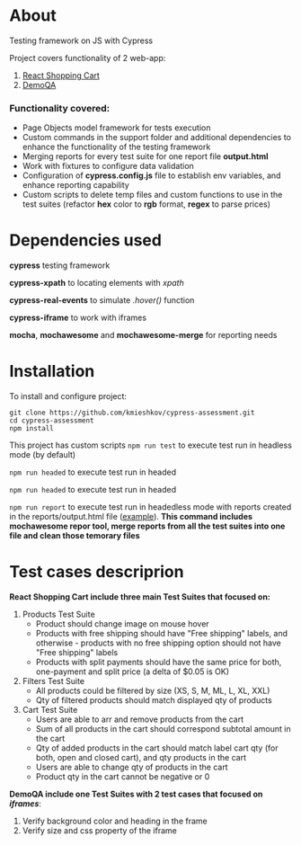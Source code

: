 # About

Testing framework  on JS with Cypress

Project covers functionality of 2 web-app:
1. <a href="https://react-shopping-cart-67954.firebaseapp.com/">React Shopping Cart</a>
2. <a href="https://demoqa.com/frames">DemoQA</a>

### Functionality covered:
* Page Objects model framework for tests execution
* Custom commands in the support folder and additional dependencies to enhance the functionality of the testing framework
* Merging reports for every test suite for one report file **output.html**
* Work with fixtures to configure data validation
* Configuration of **cypress.config.js** file to establish env variables, and enhance reporting capability
* Custom scripts to delete temp files and custom functions to use in the test suites (refactor **hex** color to **rgb** format, **regex** to parse prices)

# Dependencies used
**cypress** testing framework

**cypress-xpath** to locating elements with *xpath*

**cypress-real-events** to simulate *.hover()* function

**cypress-iframe** to work with iframes

**mocha**, **mochawesome** and **mochawesome-merge** for reporting needs

# Installation

To install and configure project:
```
git clone https://github.com/kmieshkov/cypress-assessment.git
cd cypress-assessment
npm install
```

This project has custom scripts
```npm run test``` to execute test run in headless mode (by default)

```npm run headed``` to execute test run in headed

```npm run headed``` to execute test run in headed

```npm run report```  to execute test run in headedless mode with reports created in the reports/output.html file (<a href="https://github.com/kmieshkov/cypress-assessment/blob/main/cypress/reports/output.html">example</a>). **This command includes mochawesome repor tool, merge reports from all the test suites into one file and clean those temorary files** 


# Test cases descriprion

**React Shopping Cart include three main Test Suites that focused on:**
1. Products Test Suite
   * Product should change image on mouse hover
   * Products with free shipping should have "Free shipping" labels, and otherwise - products with no free shipping option should not have "Free shipping" labels
   * Products with split payments should have the same price for both, one-payment and split price (a delta of $0.05 is OK)
2. Filters Test Suite
   * All products could be filtered by size (XS, S, M, ML, L, XL, XXL)
   * Qty of filtered products should match displayed qty of products
3. Cart Test Suite
   * Users are able to arr and remove products from the cart
   * Sum of all products in the cart should correspond subtotal amount in the cart
   * Qty of added products in the cart should match label cart qty (for both, open and closed cart), and qty products in the cart
   * Users are able to change qty of products in the cart
   * Product qty in the cart cannot be negative or 0


**DemoQA include one Test Suites with 2 test cases that focused on *iframes***:
1. Verify background color and heading in the frame
2. Verify size and css property of the iframe

